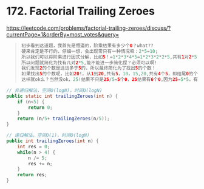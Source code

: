 #  172. Factorial Trailing Zeroes

 https://leetcode.com/problems/factorial-trailing-zeroes/discuss/?currentPage=1&orderBy=most_votes&query= 

> ```java
> 初步看到这道题，我首先是懵逼的，阶乘结果有多少个0？what??
> 硬来肯定是不行的，仔细一想，会出现零只有一种情况嘛：2*5=10;
> 所以我们可以将阶乘进行因式分解，比如5！=1*2*3*4*5=1*2*3*2*2*5,共有1对2*5，所以结果就只有一个0嘛;有几对2*5,结果就有几个0;
> 所以问题就简化为找有几对2*5,能不能进一步简化捏？必须可以啊!
> 我们发现2的个数是远远多于5的，所以最终简化为了找出5的个数！
> 如果找出5的个数呢，比如20!，从1到20,共有5，10，15,20,共有4个5，即结尾0的个数为n/5！
> 这样就ok么？当然没ok，25!结果不只是25/5=5个0，25结果有6个0,因为25=5*5，有两个5。所以结果f(n)=n/5+f(n/5)
> ```

```java
// 非递归解法，空间O(logN)，时间O(logN)
public static int trailingZeroes(int n) {
    if (n<5) {
        return 0;
    }
    return (n/5+ trailingZeroes(n/5));
}

// 递归解法，空间O(1)，时间O(logN)
public int trailingZeroes(int n) {
    int res = 0;
    while(n > 4) {
        n /= 5;
        res += n;         
    }
    return res;
}
```

